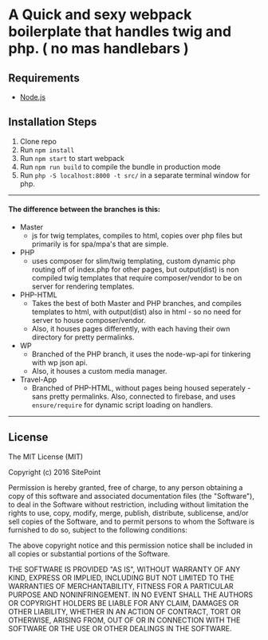 # A Quick and sexy webpack boilerplate that handles twig and php. ( no mas handlebars )

## Requirements

* [Node.js](http://nodejs.org/)

## Installation Steps

1. Clone repo
2. Run `npm install`
3. Run `npm start` to start webpack
4. Run `npm run build` to compile the bundle in production mode
5. Run `php -S localhost:8000 -t src/` in a separate terminal window for php.

---

#### The difference between the branches is this:

- Master
	- js for twig templates, compiles to html, copies over php files but primarily is for spa/mpa's that are simple.
- PHP
	- uses composer for slim/twig templating, custom dynamic php routing off of index.php for other pages, but output(dist) is non compiled twig templates that require composer/vendor to be on server for rendering templates.
- PHP-HTML
	- Takes the best of both Master and PHP branches, and compiles templates to html, with output(dist) also in html - so no need for server to house composer/vendor.
	- Also, it houses pages differently, with each having their own directory for pretty permalinks.
- WP
	- Branched of the PHP branch, it uses the node-wp-api for tinkering with wp json api.
	- Also, it houses a custom media manager.
- Travel-App
	- Branched of PHP-HTML, without pages being housed seperately - sans pretty permalinks. Also, connected to firebase, and uses `ensure/require` for dynamic script loading on handlers.

---

## License

The MIT License (MIT)

Copyright (c) 2016 SitePoint

Permission is hereby granted, free of charge, to any person obtaining a copy of this software and associated documentation files (the "Software"), to deal in the Software without restriction, including without limitation the rights to use, copy, modify, merge, publish, distribute, sublicense, and/or sell copies of the Software, and to permit persons to whom the Software is furnished to do so, subject to the following conditions:

The above copyright notice and this permission notice shall be included in all copies or substantial portions of the Software.

THE SOFTWARE IS PROVIDED "AS IS", WITHOUT WARRANTY OF ANY KIND, EXPRESS OR IMPLIED, INCLUDING BUT NOT LIMITED TO THE WARRANTIES OF MERCHANTABILITY, FITNESS FOR A PARTICULAR PURPOSE AND NONINFRINGEMENT. IN NO EVENT SHALL THE AUTHORS OR COPYRIGHT HOLDERS BE LIABLE FOR ANY CLAIM, DAMAGES OR OTHER LIABILITY, WHETHER IN AN ACTION OF CONTRACT, TORT OR OTHERWISE, ARISING FROM, OUT OF OR IN CONNECTION WITH THE SOFTWARE OR THE USE OR OTHER DEALINGS IN THE SOFTWARE.

